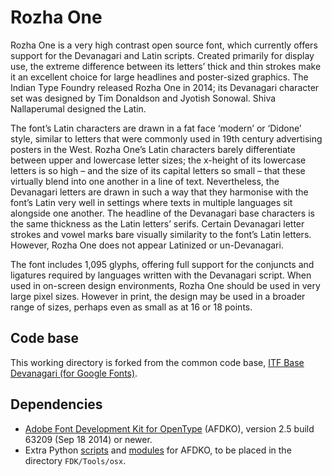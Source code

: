 # Rozha One

Rozha One is a very high contrast open source font, which currently offers support for the Devanagari and Latin scripts. Created primarily for display use, the extreme difference between its letters’ thick and thin strokes make it an excellent choice for large headlines and poster-sized graphics. The Indian Type Foundry released Rozha One in 2014; its Devanagari character set was designed by Tim Donaldson and Jyotish Sonowal. Shiva Nallaperumal designed the Latin.

The font’s Latin characters are drawn in a fat face ‘modern’ or ‘Didone’ style, similar to letters that were commonly used in 19th century advertising posters in the West. Rozha One’s Latin characters barely differentiate between upper and lowercase letter sizes; the x-height of its lowercase letters is so high – and the size of its capital letters so small – that these virtually blend into one another in a line of text. Nevertheless, the Devanagari letters are drawn in such a way that they harmonise with the font’s Latin very well in settings where texts in multiple languages sit alongside one another. The headline of the Devanagari base characters is the same thickness as the Latin letters’ serifs. Certain Devanagari letter strokes and vowel marks bare visually similarity to the font’s Latin letters. However, Rozha One does not appear Latinized or un-Devanagari.

The font includes 1,095 glyphs, offering full support for the conjuncts and ligatures required by languages written with the Devanagari script. When used in on-screen design environments, Rozha One should be used in very large pixel sizes. However in print, the design may be used in a broader range of sizes, perhaps even as small as at 16 or 18 points.

## Code base

This working directory is forked from the common code base, [ITF Base Devanagari (for Google Fonts)](https://github.com/itfoundry/base-devanagari-gf).

## Dependencies

- [Adobe Font Development Kit for OpenType](http://www.adobe.com/devnet/opentype/afdko.html) (AFDKO), version 2.5 build 63209 (Sep 18 2014) or newer.
- Extra Python [scripts](https://github.com/adobe-type-tools/python-scripts) and [modules](https://github.com/adobe-type-tools/python-modules) for AFDKO, to be placed in the directory `FDK/Tools/osx`.
